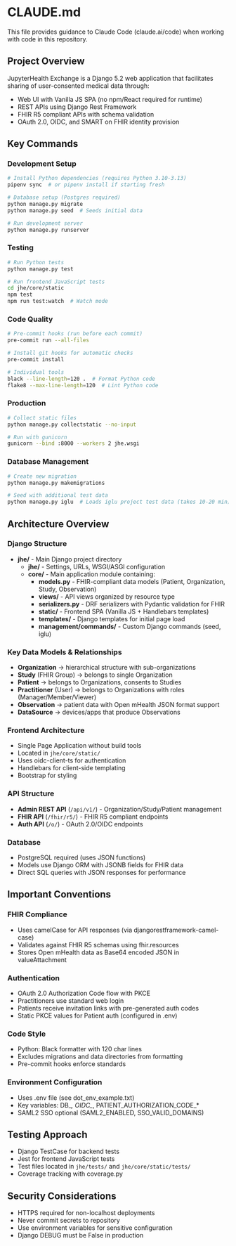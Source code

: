 # CLAUDE.md

This file provides guidance to Claude Code (claude.ai/code) when working with code in this repository.

## Project Overview

JupyterHealth Exchange is a Django 5.2 web application that facilitates sharing of user-consented medical data through:
- Web UI with Vanilla JS SPA (no npm/React required for runtime)
- REST APIs using Django Rest Framework
- FHIR R5 compliant APIs with schema validation
- OAuth 2.0, OIDC, and SMART on FHIR identity provision

## Key Commands

### Development Setup
```bash
# Install Python dependencies (requires Python 3.10-3.13)
pipenv sync  # or pipenv install if starting fresh

# Database setup (Postgres required)
python manage.py migrate
python manage.py seed  # Seeds initial data

# Run development server
python manage.py runserver
```

### Testing
```bash
# Run Python tests
python manage.py test

# Run frontend JavaScript tests
cd jhe/core/static
npm test
npm run test:watch  # Watch mode
```

### Code Quality
```bash
# Pre-commit hooks (run before each commit)
pre-commit run --all-files

# Install git hooks for automatic checks
pre-commit install

# Individual tools
black --line-length=120 .  # Format Python code
flake8 --max-line-length=120  # Lint Python code
```

### Production
```bash
# Collect static files
python manage.py collectstatic --no-input

# Run with gunicorn
gunicorn --bind :8000 --workers 2 jhe.wsgi
```

### Database Management
```bash
# Create new migration
python manage.py makemigrations

# Seed with additional test data
python manage.py iglu  # Loads iglu project test data (takes 10-20 min)
```

## Architecture Overview

### Django Structure
- **jhe/** - Main Django project directory
  - **jhe/** - Settings, URLs, WSGI/ASGI configuration
  - **core/** - Main application module containing:
    - **models.py** - FHIR-compliant data models (Patient, Organization, Study, Observation)
    - **views/** - API views organized by resource type
    - **serializers.py** - DRF serializers with Pydantic validation for FHIR
    - **static/** - Frontend SPA (Vanilla JS + Handlebars templates)
    - **templates/** - Django templates for initial page load
    - **management/commands/** - Custom Django commands (seed, iglu)

### Key Data Models & Relationships
- **Organization** → hierarchical structure with sub-organizations
- **Study** (FHIR Group) → belongs to single Organization
- **Patient** → belongs to Organizations, consents to Studies
- **Practitioner** (User) → belongs to Organizations with roles (Manager/Member/Viewer)
- **Observation** → patient data with Open mHealth JSON format support
- **DataSource** → devices/apps that produce Observations

### Frontend Architecture
- Single Page Application without build tools
- Located in `jhe/core/static/`
- Uses oidc-client-ts for authentication
- Handlebars for client-side templating
- Bootstrap for styling

### API Structure
- **Admin REST API** (`/api/v1/`) - Organization/Study/Patient management
- **FHIR API** (`/fhir/r5/`) - FHIR R5 compliant endpoints
- **Auth API** (`/o/`) - OAuth 2.0/OIDC endpoints

### Database
- PostgreSQL required (uses JSON functions)
- Models use Django ORM with JSONB fields for FHIR data
- Direct SQL queries with JSON responses for performance

## Important Conventions

### FHIR Compliance
- Uses camelCase for API responses (via djangorestframework-camel-case)
- Validates against FHIR R5 schemas using fhir.resources
- Stores Open mHealth data as Base64 encoded JSON in valueAttachment

### Authentication
- OAuth 2.0 Authorization Code flow with PKCE
- Practitioners use standard web login
- Patients receive invitation links with pre-generated auth codes
- Static PKCE values for Patient auth (configured in .env)

### Code Style
- Python: Black formatter with 120 char lines
- Excludes migrations and data directories from formatting
- Pre-commit hooks enforce standards

### Environment Configuration
- Uses .env file (see dot_env_example.txt)
- Key variables: DB_*, OIDC_*, PATIENT_AUTHORIZATION_CODE_*
- SAML2 SSO optional (SAML2_ENABLED, SSO_VALID_DOMAINS)

## Testing Approach
- Django TestCase for backend tests
- Jest for frontend JavaScript tests
- Test files located in `jhe/tests/` and `jhe/core/static/tests/`
- Coverage tracking with coverage.py

## Security Considerations
- HTTPS required for non-localhost deployments
- Never commit secrets to repository
- Use environment variables for sensitive configuration
- Django DEBUG must be False in production